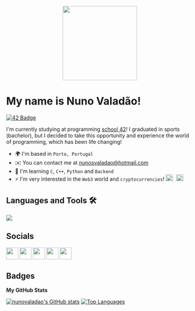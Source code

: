 <p align="center">
  <img src="https://media.giphy.com/media/Qo2dupDib32rkTY4hX/giphy.gif" width="200"/>
  
My name is Nuno Valadão! 
====================================================================================================================================  
<div id="badges" align="left">
  <a href="https://profile.intra.42.fr/users/nsoares-">
    <img src="https://img.shields.io/badge/Porto | Student 💻-gray?style=for-the-badge&logo=42" alt="42 Badge"/>
  </a>
</div>

I'm currently studying at programming [school 42](https://www.42porto.com)! I graduated in sports (bachelor), but I decided to take this opportunity and experience the world of programming, which has been life changing!

* 🌍  I'm based in `Porto, Portugal` 
* ✉️  You can contact me at [nunosvaladao@hotmail.com](mailto:nunosvaladao@hotmail.com)
* 🧠  I'm learning `C`, `C++`, `Python` and `Backend`
* ⚡   I'm very interested in the `Web3` world and `cryptocurrencies`!   <img src="https://github.com/spothq/cryptocurrency-icons/blob/master/svg/icon/eth.svg" title="Eth" alt="Eth" width="20" height="18"/>&nbsp; <img src="https://github.com/spothq/cryptocurrency-icons/blob/master/svg/icon/btc.svg" title="Btc" alt="Btc" width="20" height="18"/>&nbsp;


## Languages and Tools 🛠️

<p align="left">
  <a href="https://skillicons.dev">
    <img src="https://skillicons.dev/icons?i=c,cpp,git,github,python,django,nginx,docker,neovim"/>
  </a>
</p>

## Socials 

<p align="left"> <a href="https://discord.com/users/nsvaladao" target="_blank" rel="noreferrer"><img src="https://raw.githubusercontent.com/danielcranney/readme-generator/main/public/icons/socials/discord.svg" width="32" height="32" /></a> <a href="https://www.github.com/nunovaladao" target="_blank" rel="noreferrer"><img src="https://raw.githubusercontent.com/danielcranney/readme-generator/main/public/icons/socials/github-dark.svg" width="32" height="32" /></a> <a href="https://www.twitter.com/@nuno_valadao" target="_blank" rel="noreferrer"><img src="https://raw.githubusercontent.com/danielcranney/readme-generator/main/public/icons/socials/twitter.svg" width="32" height="32" /></a> <a href="https://www.twitch.tv/nunovaladao6" target="_blank" rel="noreferrer"><img src="https://raw.githubusercontent.com/danielcranney/readme-generator/main/public/icons/socials/twitch.svg" width="32" height="32" /></a></a> <a
href="https://www.linkedin.com/in/nunovaladao/" target="_blank" rel="noreferrer"><img src="https://raw.githubusercontent.com/danielcranney/readme-generator/main/public/icons/socials/linkedin.svg" width="32" height="32" /></a></p>

## Badges

<b>My GitHub Stats</b>

<a href="http://www.github.com/nunovaladao"><img src="https://github-readme-stats.vercel.app/api?username=nunovaladao&show_icons=true&hide=&count_private=true&title_color=f97316&text_color=0891b2&icon_color=ffffff&bg_color=1c1917&hide_border=true&show_icons=true" alt="nunovaladao's GitHub stats" /></a>
<a href="https://github.com/nunovaladao" align="left"><img src="https://github-readme-stats.vercel.app/api/top-langs/?username=nunovaladao&langs_count=10&title_color=f97316&text_color=0891b2&icon_color=ffffff&bg_color=1c1917&hide_border=true&locale=en&custom_title=Top%20%Languages" alt="Top Languages" /></a>
